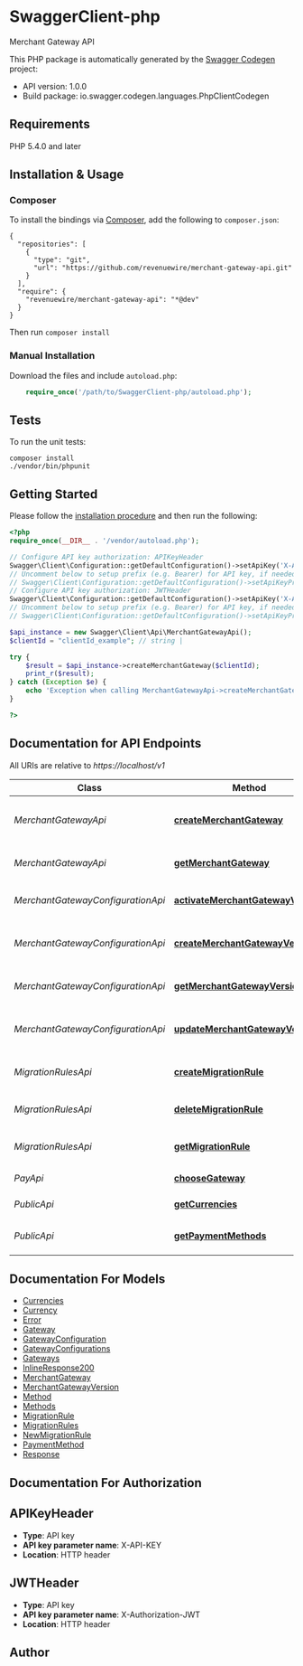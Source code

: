 # SwaggerClient-php
Merchant Gateway API

This PHP package is automatically generated by the [Swagger Codegen](https://github.com/swagger-api/swagger-codegen) project:

- API version: 1.0.0
- Build package: io.swagger.codegen.languages.PhpClientCodegen

## Requirements

PHP 5.4.0 and later

## Installation & Usage
### Composer

To install the bindings via [Composer](http://getcomposer.org/), add the following to `composer.json`:

```
{
  "repositories": [
    {
      "type": "git",
      "url": "https://github.com/revenuewire/merchant-gateway-api.git"
    }
  ],
  "require": {
    "revenuewire/merchant-gateway-api": "*@dev"
  }
}
```

Then run `composer install`

### Manual Installation

Download the files and include `autoload.php`:

```php
    require_once('/path/to/SwaggerClient-php/autoload.php');
```

## Tests

To run the unit tests:

```
composer install
./vendor/bin/phpunit
```

## Getting Started

Please follow the [installation procedure](#installation--usage) and then run the following:

```php
<?php
require_once(__DIR__ . '/vendor/autoload.php');

// Configure API key authorization: APIKeyHeader
Swagger\Client\Configuration::getDefaultConfiguration()->setApiKey('X-API-KEY', 'YOUR_API_KEY');
// Uncomment below to setup prefix (e.g. Bearer) for API key, if needed
// Swagger\Client\Configuration::getDefaultConfiguration()->setApiKeyPrefix('X-API-KEY', 'Bearer');
// Configure API key authorization: JWTHeader
Swagger\Client\Configuration::getDefaultConfiguration()->setApiKey('X-Authorization-JWT', 'YOUR_API_KEY');
// Uncomment below to setup prefix (e.g. Bearer) for API key, if needed
// Swagger\Client\Configuration::getDefaultConfiguration()->setApiKeyPrefix('X-Authorization-JWT', 'Bearer');

$api_instance = new Swagger\Client\Api\MerchantGatewayApi();
$clientId = "clientId_example"; // string | 

try {
    $result = $api_instance->createMerchantGateway($clientId);
    print_r($result);
} catch (Exception $e) {
    echo 'Exception when calling MerchantGatewayApi->createMerchantGateway: ', $e->getMessage(), PHP_EOL;
}

?>
```

## Documentation for API Endpoints

All URIs are relative to *https://localhost/v1*

Class | Method | HTTP request | Description
------------ | ------------- | ------------- | -------------
*MerchantGatewayApi* | [**createMerchantGateway**](docs/Api/MerchantGatewayApi.md#createmerchantgateway) | **POST** /merchants | create merchant gateway configuration
*MerchantGatewayApi* | [**getMerchantGateway**](docs/Api/MerchantGatewayApi.md#getmerchantgateway) | **GET** /merchants/{clientId} | get merchant gateway configuration
*MerchantGatewayConfigurationApi* | [**activateMerchantGatewayVersion**](docs/Api/MerchantGatewayConfigurationApi.md#activatemerchantgatewayversion) | **POST** /merchants/{clientId}/versions/{version}/activate | activate gateway version
*MerchantGatewayConfigurationApi* | [**createMerchantGatewayVersion**](docs/Api/MerchantGatewayConfigurationApi.md#createmerchantgatewayversion) | **POST** /merchants/{clientId}/versions | create a new gateway configuration version.
*MerchantGatewayConfigurationApi* | [**getMerchantGatewayVersion**](docs/Api/MerchantGatewayConfigurationApi.md#getmerchantgatewayversion) | **GET** /merchants/{clientId}/versions/{version} | get gateway version detail
*MerchantGatewayConfigurationApi* | [**updateMerchantGatewayVersion**](docs/Api/MerchantGatewayConfigurationApi.md#updatemerchantgatewayversion) | **PUT** /merchants/{clientId}/versions/{version} | update gateway version detail
*MigrationRulesApi* | [**createMigrationRule**](docs/Api/MigrationRulesApi.md#createmigrationrule) | **POST** /merchants/{clientId}/migration-rules | Create migration rule
*MigrationRulesApi* | [**deleteMigrationRule**](docs/Api/MigrationRulesApi.md#deletemigrationrule) | **DELETE** /merchants/{clientId}/migration-rules/{ruleId} | Delete migration rule
*MigrationRulesApi* | [**getMigrationRule**](docs/Api/MigrationRulesApi.md#getmigrationrule) | **GET** /merchants/{clientId}/migration-rules/{ruleId} | Get migration rule
*PayApi* | [**chooseGateway**](docs/Api/PayApi.md#choosegateway) | **GET** /merchants/{clientId}/choose-gateway | Choose a gateway
*PublicApi* | [**getCurrencies**](docs/Api/PublicApi.md#getcurrencies) | **GET** /merchants/{clientId}/currencies | get list of currencies
*PublicApi* | [**getPaymentMethods**](docs/Api/PublicApi.md#getpaymentmethods) | **GET** /merchants/{clientId}/payment-methods | get list of payment methods


## Documentation For Models

 - [Currencies](docs/Model/Currencies.md)
 - [Currency](docs/Model/Currency.md)
 - [Error](docs/Model/Error.md)
 - [Gateway](docs/Model/Gateway.md)
 - [GatewayConfiguration](docs/Model/GatewayConfiguration.md)
 - [GatewayConfigurations](docs/Model/GatewayConfigurations.md)
 - [Gateways](docs/Model/Gateways.md)
 - [InlineResponse200](docs/Model/InlineResponse200.md)
 - [MerchantGateway](docs/Model/MerchantGateway.md)
 - [MerchantGatewayVersion](docs/Model/MerchantGatewayVersion.md)
 - [Method](docs/Model/Method.md)
 - [Methods](docs/Model/Methods.md)
 - [MigrationRule](docs/Model/MigrationRule.md)
 - [MigrationRules](docs/Model/MigrationRules.md)
 - [NewMigrationRule](docs/Model/NewMigrationRule.md)
 - [PaymentMethod](docs/Model/PaymentMethod.md)
 - [Response](docs/Model/Response.md)


## Documentation For Authorization


## APIKeyHeader

- **Type**: API key
- **API key parameter name**: X-API-KEY
- **Location**: HTTP header

## JWTHeader

- **Type**: API key
- **API key parameter name**: X-Authorization-JWT
- **Location**: HTTP header


## Author





